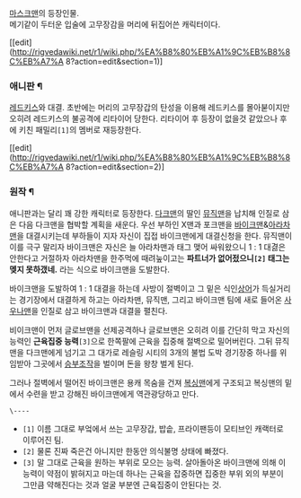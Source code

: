 [마스크맨](%EB%A7%88%EC%8A%A4%ED%81%AC%EB%A7%A8.md)의 등장인물.  
메기같이 두터운 입술에 고무장감을 머리에 뒤집어쓴 캐릭터이다.

[[edit](http://rigvedawiki.net/r1/wiki.php/%EA%B8%80%EB%A1%9C%EB%B8%8C%EB%A7%A
8?action=edit&section=1)]

### 애니판 ¶

  

[레드키스](%EB%A0%88%EB%93%9C%ED%82%A4%EC%8A%A4%28%EB%A7%88%EC%8A%A4%ED%81%AC%EB%A7%A8%29.md)와 대결. 초반에는 머리의 고무장갑의 탄성을 이용해 레드키스를 몰아붇이지만 오히려 레드키스의 불공격에 리타이어
당한다. 리타이어 후 등장이 없을것 같았으나 후에 키친 패밀리`[1]`의 멤버로 재등장한다.

[[edit](http://rigvedawiki.net/r1/wiki.php/%EA%B8%80%EB%A1%9C%EB%B8%8C%EB%A7%A
8?action=edit&section=2)]

### 원작 ¶

  

애니판과는 달리 꽤 강한 캐릭터로 등장한다. [다크맨](%EB%8B%A4%ED%81%AC%EB%A7%A8.md)의 딸인
[뮤직맨](%EB%AE%A4%EC%A7%81%EB%A7%A8.md)을 납치해 인질로 삼은 다음 다크맨을 협박할 계획을 새운다. 우선
부하인 X맨과 포크맨을 [바이크맨](%EB%B0%94%EC%9D%B4%ED%81%AC%EB%A7%A8.md)&[아라차맨](%EC%95%84%EB%9D%BC%EC%B0%A8%EB%A7%A8.md)을 대결시키는데 부하들이 지자 자신이 집접 바이크맨에게 대결신청을 한다.
뮤직맨이 이를 극구 말리자 바이크맨은 자신은 늘 아라차맨과 태그 맺어 싸워왔으니 1 : 1 대겷은 안한다고 거절하자 아라차맨을 한주먹에
때려눞이고는 **파트너가 없어젔으니`[2]` 태그는 멪지 못하갰네.** 라는 식으로 바이크맨을 도발한다.

  

바이크맨을 도발하여 1 : 1 대결을 하는데 사방이 절벽이고 그 밑은 식인[상어](%EC%83%81%EC%96%B4.md)가 득실거리는
경기장에서 대결하게 하고는 아라차맨, 뮤직맨, 그리고 바이크맨 팀에 새로 들어온
[사우나맨](%EC%82%AC%EC%9A%B0%EB%82%98%EB%A7%A8.md)을 인질로 삼고 바이크맨과 대결을 펼친다.

  

비이크맨이 먼저 글로브맨을 선제공격하나 글로브맨은 오히려 이를 간단히 막고 자신의 능력인 **근육집중 능력**`[3]`으로 한쪽팔에 근육을
집중해 절벽으로 밀어버린다. 그뒤 뮤직맨을 다크맨에게 넘기고 그 대가로 레슬링 시티의 3개의 불법 도박 경기장중 하나를 위임받아 그곳에서
[승부조작](%EC%8A%B9%EB%B6%80%EC%A1%B0%EC%9E%91.md)을 벌이며 돈을 왕창 벌게 된다.

  

그러나 절벽에서 떨어진 바이크맨은 용캐 목숨을 건져 [복싱맨](%EB%B3%B5%EC%8B%B1%EB%A7%A8.md)에게 구조되고
복싱맨의 밑에서 수련을 받고 강해진 바이크맨에게 역관광당하고 만다.

`\----`

  * `[1]` 이름 그대로 부엌에서 쓰는 고무장갑, 밥솥, 프라이팬등이 모티브인 캐랙터로 이루어진 팀.
  * `[2]` 물론 진짜 죽은건 아니지만 한동안 의식불명 상태에 빠졌다.
  * `[3]` 말 그대로 근육을 원하는 부위로 모으는 능력. 살아돌아온 바이크맨에 의해 이 능력이 약점이 밝혀지고 마는데 하나는 근육을 잡중하면 집중한 부위 외의 부분이 그만큼 약해진다는 것과 얼굴 부분엔 근육집중이 안된다는 것.

